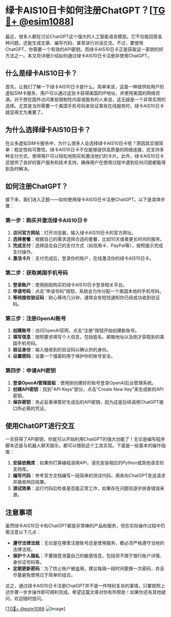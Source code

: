# 绿卡AIS10日卡如何注册ChatGPT？[[TG💪+ @esim1088](https://t.me/s/esim1088)]

最近，很多人都在讨论ChatGPT这个强大的人工智能语言模型。它不仅能回答各种问题，还能生成文章、编写代码、甚至进行对话交流。不过，要使用ChatGPT，你需要一个有效的API密钥。而绿卡AIS10日卡正是获取这一密钥的好方法之一。本文将详细介绍如何通过绿卡AIS10日卡注册并使用ChatGPT。

## 什么是绿卡AIS10日卡？

首先，让我们了解一下绿卡AIS10日卡是什么。简单来说，这是一种提供给用户的虚拟SIM卡服务，用户可以通过这张卡获得美国的IP地址，并使用美国的网络资源。对于想在国外访问某些限制性内容或服务的人来说，这无疑是一个非常实用的选择。尤其是当你需要一个美国手机号码来验证某些在线服务时，绿卡AIS10日卡就显得尤为重要了。

## 为什么选择绿卡AIS10日卡？

在众多虚拟SIM卡服务中，为什么很多人会选择绿卡AIS10日卡呢？原因其实很简单：稳定性和可靠性。绿卡AIS10日卡不仅能够提供高质量的网络连接，还支持多种支付方式，使得用户可以轻松地购买和激活他们的卡片。此外，绿卡AIS10日卡还提供了良好的客户服务和技术支持，确保用户在使用过程中遇到任何问题都能得到及时解决。

## 如何注册ChatGPT？

接下来，我们进入正题——如何使用绿卡AIS10日卡注册ChatGPT。以下是具体步骤：

### 第一步：购买并激活绿卡AIS10日卡

1. **访问官方网站**：打开浏览器，输入绿卡AIS10日卡的官方网址。
2. **选择套餐**：根据自己的需求选择合适的套餐，比如10天或者更长时间的服务。
3. **完成支付**：选择适合自己的支付方式（如信用卡、PayPal等），按照提示完成支付操作。
4. **激活卡片**：支付完成后，登录你的账户，在线激活你的绿卡AIS10日卡。

### 第二步：获取美国手机号码

1. **登录账户**：使用刚刚购买的绿卡AIS10日卡登录相关平台。
2. **申请号码**：点击“申请号码”按钮，系统会为你分配一个美国本地的手机号码。
3. **等待接收验证码**：耐心等待几分钟，通常会有短信通知你已经成功收到验证码。

### 第三步：注册OpenAI账号

1. **创建账号**：访问OpenAI官网，点击“注册”按钮开始创建新账号。
2. **填写信息**：按照要求填写个人信息，包括姓名、邮箱地址以及刚才获取到的美国手机号码。
3. **验证身份**：输入接收到的验证码以确认你的身份。
4. **设置密码**：设置一个强密码用于保护你的账号安全。

### 第四步：申请API密钥

1. **登录OpenAI管理面板**：使用刚创建好的账号登录OpenAI后台管理系统。
2. **创建API密钥**：找到“API Keys”部分，点击“Create New Key”来生成新的API密钥。
3. **保存密钥**：务必妥善保管好生成后的API密钥，因为这是后续调用ChatGPT接口所必需的凭证。

## 使用ChatGPT进行交互

一旦获得了API密钥，你就可以开始利用ChatGPT的强大功能了！无论是编写程序脚本还是与机器人聊天娱乐，都可以借助这个工具实现。下面是一些基本的操作指南：

1. **安装依赖库**：如果你打算编程调用API，请先安装相应的Python或其他语言的支持库。
2. **编写代码**：参考官方文档编写一段简单的测试代码，用来向ChatGPT发送请求并接收响应结果。
3. **测试效果**：运行代码后检查是否能正常工作，如果存在问题则逐步排查错误来源。

## 注意事项

虽然绿卡AIS10日卡和ChatGPT都是非常棒的产品和服务，但在实际操作过程中仍需注意以下几点：

- **遵守法律法规**：无论是在哪里注册账号还是使用服务，都必须严格遵守当地的法律法规。
- **保护个人隐私**：不要随意泄露自己的敏感信息，包括但不限于银行账户详情、身份证号码等。
- **定期更新密码**：为了防止账户被盗用，建议每隔一段时间更换一次密码，并且尽量避免使用过于简单的组合。

总之，通过绿卡AIS10日卡注册ChatGPT并不是一件特别复杂的事情，只要按照上述步骤一步步操作即可顺利完成。希望这篇文章对你有所帮助！如果你还有其他疑问，欢迎随时提问。

[[TG💪+ @esim1088](https://t.me/s/esim1088) ![Image](https://i.postimg.cc/4NQfJmqS/Snipaste-2025-05-13-00-14-12.png)]